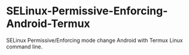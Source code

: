 # SELinux-Permissive-Enforcing-Android-Termux
SELinux Permissive/Enforcing mode change Android with Termux Linux command line.
